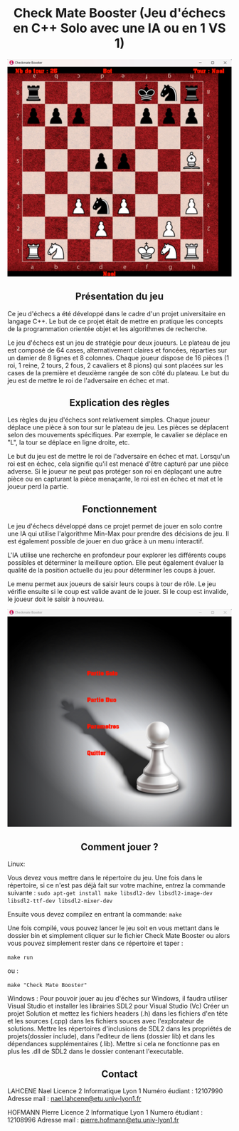 <center>

# Check Mate Booster (Jeu d'échecs en C++ Solo avec une IA ou en 1 VS 1)

</center>

![Image du jeu d'échecs en C++](data/plateau_readme.png)

<center>

## Présentation du jeu

</center>

Ce jeu d'échecs a été développé dans le cadre d'un projet universitaire en langage C++. Le but de ce projet était de mettre en pratique les concepts de la programmation orientée objet et les algorithmes de recherche.

Le jeu d'échecs est un jeu de stratégie pour deux joueurs. Le plateau de jeu est composé de 64 cases, alternativement claires et foncées, réparties sur un damier de 8 lignes et 8 colonnes. Chaque joueur dispose de 16 pièces (1 roi, 1 reine, 2 tours, 2 fous, 2 cavaliers et 8 pions) qui sont placées sur les cases de la première et deuxième rangée de son côté du plateau. Le but du jeu est de mettre le roi de l'adversaire en échec et mat.

<center>

## Explication des règles

</center>

Les règles du jeu d'échecs sont relativement simples. Chaque joueur déplace une pièce à son tour sur le plateau de jeu. Les pièces se déplacent selon des mouvements spécifiques. Par exemple, le cavalier se déplace en "L", la tour se déplace en ligne droite, etc.

Le but du jeu est de mettre le roi de l'adversaire en échec et mat. Lorsqu'un roi est en échec, cela signifie qu'il est menacé d'être capturé par une pièce adverse. Si le joueur ne peut pas protéger son roi en déplaçant une autre pièce ou en capturant la pièce menaçante, le roi est en échec et mat et le joueur perd la partie.

<center>

## Fonctionnement

</center>

Le jeu d'échecs développé dans ce projet permet de jouer en solo contre une IA qui utilise l'algorithme Min-Max pour prendre des décisions de jeu. Il est également possible de jouer en duo grâce à un menu interactif.

L'IA utilise une recherche en profondeur pour explorer les différents coups possibles et déterminer la meilleure option. Elle peut également évaluer la qualité de la position actuelle du jeu pour déterminer les coups à jouer.

Le menu permet aux joueurs de saisir leurs coups à tour de rôle. Le jeu vérifie ensuite si le coup est valide avant de le jouer. Si le coup est invalide, le joueur doit le saisir à nouveau. 

![Image du menu du jeu d'échecs en C++](data/menu_readme.png)

<center>

## Comment jouer ?

</center>

Linux:

Vous devez vous mettre dans le répertoire du jeu.
Une fois dans le répertoire, si ce n'est pas déjà fait sur votre machine, entrez la commande suivante :
`sudo apt-get install make libsdl2-dev libsdl2-image-dev libsdl2-ttf-dev libsdl2-mixer-dev`


Ensuite vous devez compilez en entrant la commande:
`make`


Une fois compilé, vous pouvez lancer le jeu soit en vous mettant dans le dossier bin et simplement cliquer sur le fichier Check Mate Booster ou alors vous pouvez simplement rester dans ce répertoire et taper :

`make run`

ou :

`make "Check Mate Booster"`


Windows : 
Pour pouvoir jouer au jeu d'éches sur Windows, il faudra utiliser Visual Studio et installer les librairies SDL2 pour Visual Studio (Vc)
Créer un projet Solution et mettez les fichiers headers (.h) dans les fichiers d'en tête et les sources (.cpp) dans les fichiers souces avec l'explorateur de solutions. Mettre les répertoires d'inclusions de SDL2 dans les propriétés de projets(dossier include), dans l'editeur de liens (dossier lib) et dans les dépendances supplémentaires (.lib). Mettre si cela ne fonctionne pas en plus les .dll de SDL2 dans le dossier contenant l'executable.


<center>

## Contact

</center>

LAHCENE Nael Licence 2 Informatique Lyon 1 
Numéro éudiant : 12107990
Adresse mail : nael.lahcene@etu.univ-lyon1.fr

HOFMANN Pierre Licence 2 Informatique Lyon 1 
Numero étudiant : 12108996
Adresse mail : pierre.hofmann@etu.univ-lyon1.fr
